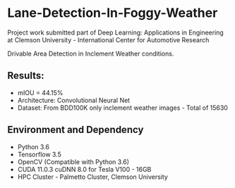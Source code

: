 # **Lane-Detection-In-Foggy-Weather**
Project work submitted part of Deep Learning: Applications in Engineering at Clemson University - International Center for Automotive Research

Drivable Area Detection in Inclement Weather conditions.

## **Results:** 

* mIOU = 44.15%
* Architecture: Convolutional Neural Net
* Dataset: From BDD100K only inclement weather images - Total of 15630

## **Environment and Dependency**
* Python 3.6
* Tensorflow 3.5
* OpenCV (Compatible with Python 3.6)
* CUDA 11.0.3 cuDNN 8.0 for Tesla V100 - 16GB
* HPC Cluster - Palmetto Cluster, Clemson University
